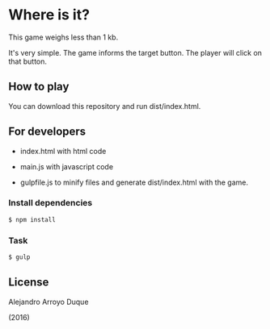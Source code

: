 # Where is it?
This game weighs less than 1 kb.

It's very simple. The game informs the target button. The player will click on that button.


## How to play
You can download this repository and run dist/index.html.

## For developers

+ index.html with html code

+ main.js with javascript code

+ gulpfile.js to minify files and generate dist/index.html with the game.

### Install dependencies

```sh
$ npm install
```

### Task

```sh
$ gulp
```

## License

Alejandro Arroyo Duque

(2016)
